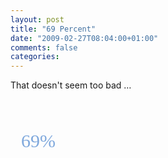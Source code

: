 ```yaml
---
layout: post
title: "69 Percent"
date: "2009-02-27T08:04:00+01:00"
comments: false
categories: 
---
```


<p>That doesn't seem too bad …</p>

<p><a href="http://www.oneplusyou.com/bb/apple_addiction" style="color: #80A9DD; text-decoration: none; display: block; width: 286px; height: 128px; padding-top: 50px; padding-left: 17px; background: url(http://www.oneplusyou.com/q/img/bb_badges/apple_addiction.jpg) no-repeat; font-family: Times New Roman, sans-serif; font-size: 30px;">69%<span style="display: none;">How Addicted to Apple Are You?</span></a></p><p></p>



